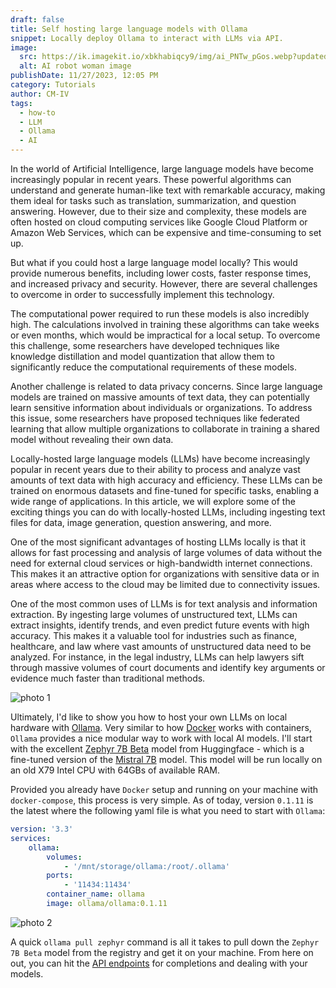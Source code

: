 ```yaml
---
draft: false
title: Self hosting large language models with Ollama
snippet: Locally deploy Ollama to interact with LLMs via API.
image:
  src: https://ik.imagekit.io/xbkhabiqcy9/img/ai_PNTw_pGos.webp?updatedAt=1701108962005
  alt: AI robot woman image
publishDate: 11/27/2023, 12:05 PM
category: Tutorials
author: CM-IV
tags:
  - how-to
  - LLM
  - Ollama
  - AI
---
```


In the world of Artificial Intelligence, large language models have become increasingly popular in recent years. These powerful algorithms can understand and generate human-like text with remarkable accuracy, making them ideal for tasks such as translation, summarization, and question answering. However, due to their size and complexity, these models are often hosted on cloud computing services like Google Cloud Platform or Amazon Web Services, which can be expensive and time-consuming to set up.

But what if you could host a large language model locally? This would provide numerous benefits, including lower costs, faster response times, and increased privacy and security. However, there are several challenges to overcome in order to successfully implement this technology.

The computational power required to run these models is also incredibly high. The calculations involved in training these algorithms can take weeks or even months, which would be impractical for a local setup. To overcome this challenge, some researchers have developed techniques like knowledge distillation and model quantization that allow them to significantly reduce the computational requirements of these models.

Another challenge is related to data privacy concerns. Since large language models are trained on massive amounts of text data, they can potentially learn sensitive information about individuals or organizations. To address this issue, some researchers have proposed techniques like federated learning that allow multiple organizations to collaborate in training a shared model without revealing their own data.

Locally-hosted large language models (LLMs) have become increasingly popular in recent years due to their ability to process and analyze vast amounts of text data with high accuracy and efficiency. These LLMs can be trained on enormous datasets and fine-tuned for specific tasks, enabling a wide range of applications. In this article, we will explore some of the exciting things you can do with locally-hosted LLMs, including ingesting text files for data, image generation, question answering, and more.

One of the most significant advantages of hosting LLMs locally is that it allows for fast processing and analysis of large volumes of data without the need for external cloud services or high-bandwidth internet connections. This makes it an attractive option for organizations with sensitive data or in areas where access to the cloud may be limited due to connectivity issues.

One of the most common uses of LLMs is for text analysis and information extraction. By ingesting large volumes of unstructured text, LLMs can extract insights, identify trends, and even predict future events with high accuracy. This makes it a valuable tool for industries such as finance, healthcare, and law where vast amounts of unstructured data need to be analyzed. For instance, in the legal industry, LLMs can help lawyers sift through massive volumes of court documents and identify key arguments or evidence much faster than traditional methods.

<img class="image" src="https://ik.imagekit.io/xbkhabiqcy9/img/Ollama_eZgE8zpl7.webp?updatedAt=1701115771989" width={860} height={392} alt="photo 1" />

Ultimately, I'd like to show you how to host your own LLMs on local hardware with [Ollama](https://ollama.ai/).  Very similar to how [Docker](https://www.docker.com/) works with containers, `Ollama` provides a nice modular way to work with local AI models.  I'll start with the excellent [Zephyr 7B Beta](https://huggingface.co/HuggingFaceH4/zephyr-7b-beta) model from Huggingface - which is a fine-tuned version of the [Mistral 7B](https://huggingface.co/mistralai/Mistral-7B-v0.1) model.  This model will be run locally on an old X79 Intel CPU with 64GBs of available RAM.

Provided you already have `Docker` setup and running on your machine with `docker-compose`, this process is very simple.  As of today, version `0.1.11` is the latest where the following yaml file is what you need to start with `Ollama`:

```yml
version: '3.3'
services:
    ollama:
        volumes:
            - '/mnt/storage/ollama:/root/.ollama'
        ports:
            - '11434:11434'
        container_name: ollama
        image: ollama/ollama:0.1.11
```

<img class="image" src="https://ik.imagekit.io/xbkhabiqcy9/img/ollama-term_4VXoegi_b.webp?updatedAt=1701121821766" width={860} height={392} alt="photo 2" />

A quick `ollama pull zephyr` command is all it takes to pull down the `Zephyr 7B Beta` model from the registry and get it on your machine.  From here on out, you can hit the [API endpoints](https://github.com/jmorganca/ollama/blob/main/docs/api.md) for completions and dealing with your models.